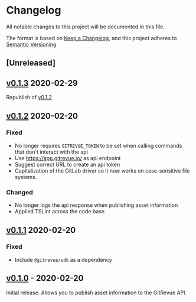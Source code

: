 # Changelog

All notable changes to this project will be documented in this file.

The format is based on [Keep a Changelog](https://keepachangelog.com/en/1.0.0/),
and this project adheres to [Semantic Versioning](https://semver.org/spec/v2.0.0.html).

## [Unreleased]

## [v0.1.3](https://github.com/gitrevue/cli/releases/tag/v0.1.3) 2020-02-29

Republish of [v0.1.2](https://github.com/gitrevue/cli/releases/tag/v0.1.2)

## [v0.1.2](https://github.com/gitrevue/cli/releases/tag/v0.1.2) 2020-02-20

### Fixed

- No longer requires `GITREVUE_TOKEN` to be set when calling commands that don't interact with the api
- Use https://app.gitrevue.io/ as api endpoint
- Suggest correct URL to create an api token
- Capitalization of the GitLab driver so it now works on case-sensitive file systems.

### Changed

- No longer logs the api response when publishing asset information
- Applied TSLint across the code base

## [v0.1.1](https://github.com/gitrevue/cli/releases/tag/v0.1.1) 2020-02-20

### Fixed

- Include `@gitrevue/sdk` as a dependency

## [v0.1.0](https://github.com/gitrevue/cli/releases/tag/v0.1.0) - 2020-02-20

Initial release. Allows you to publish asset information to the GitRevue API.
